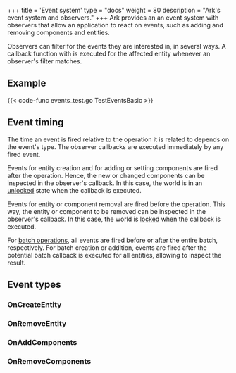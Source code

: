 +++
title = 'Event system'
type = "docs"
weight = 80
description = "Ark's event system and observers."
+++
Ark provides an an event system with observers that allow an application to react on events,
such as adding and removing components and entities.

Observers can filter for the events they are interested in, in several ways.
A callback function with is executed for the affected entity whenever an observer's filter matches.

## Example

{{< code-func events_test.go TestEventsBasic >}}

## Event timing

The time an event is fired relative to the operation it is related to depends on the event's type.
The observer callbacks are executed immediately by any fired event.

Events for entity creation and for adding or setting components are fired after the operation.
Hence, the new or changed components can be inspected in the observer's callback.
In this case, the world is in an [unlocked](../queries#world-lock) state when the callback is executed.

Events for entity or component removal are fired before the operation.
This way, the entity or component to be removed can be inspected in the observer's callback.
In this case, the world is [locked](../queries#world-lock) when the callback is executed.

For [batch operations](../batch), all events are fired before or after the entire batch, respectively.
For batch creation or addition, events are fired after the potential batch callback
is executed for all entities, allowing to inspect the result.

## Event types

### OnCreateEntity

### OnRemoveEntity

### OnAddComponents

### OnRemoveComponents
